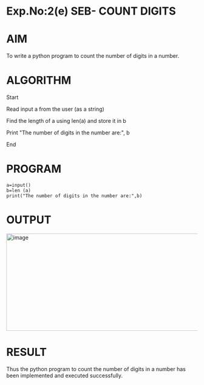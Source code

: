 # Exp.No:2(e) SEB- COUNT DIGITS

# AIM
To write a python program to count the number of digits in a number.

# ALGORITHM
Start

Read input a from the user (as a string)

Find the length of a using len(a) and store it in b

Print "The number of digits in the number are:", b

End

# PROGRAM
```
a=input()
b=len (a)
print("The number of digits in the number are:",b)
```
# OUTPUT
<img width="992" height="256" alt="image" src="https://github.com/user-attachments/assets/bfbc40c2-aaf0-4c56-b7a2-bb1c333608d7" />


# RESULT
Thus the python program to count the number of digits in a number has been implemented and executed successfully.
